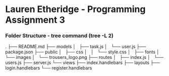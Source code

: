 # Lauren Etheridge - Programming Assignment 3
 
### Folder Structure - tree command (tree -L 2) 
.
├── README.md
├── models
│   ├── task.js
│   └── user.js
├── package.json
├── public
│   ├── css
│   │   └── style.css
│   ├── fonts
│   └── images
│       └── trousers_logo.png
├── routes
│   ├── index.js
│   └── users.js
├── server.js
└── views
    ├── index.handlebars
    ├── layouts
    ├── login.handlebars
    └── register.handlebars

